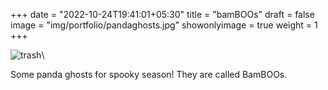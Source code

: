 +++
date = "2022-10-24T19:41:01+05:30"
title = "bamBOOs"
draft = false
image = "img/portfolio/pandaghosts.jpg"
showonlyimage = true
weight = 1
+++

![trash](/img/portfolio/pandaghosts.jpg)\

Some panda ghosts for spooky season! They are called BamBOOs.
